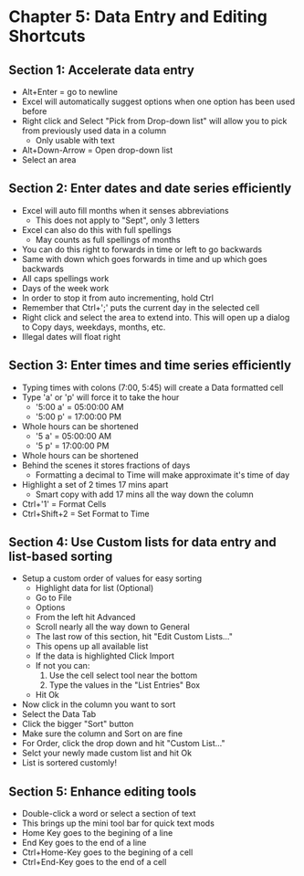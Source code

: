 # Chapter 5: Data Entry and Editing Shortcuts

## Section 1: Accelerate data entry
* Alt+Enter = go to newline
* Excel will automatically suggest options when one option has been used before
* Right click and Select "Pick from Drop-down list" will allow you to pick from previously used data in a column
  * Only usable with text
* Alt+Down-Arrow = Open drop-down list
* Select an area 

## Section 2: Enter dates and date series efficiently
* Excel will auto fill months when it senses abbreviations
  * This does not apply to "Sept", only 3 letters
* Excel can also do this with full spellings
  * May counts as full spellings of months
* You can do this right to forwards in time or left to go backwards
* Same with down which goes forwards in time and up which goes backwards
* All caps spellings work
* Days of the week work
* In order to stop it from auto incrementing, hold Ctrl
* Remember that Ctrl+';' puts the current day in the selected cell
* Right click and select the area to extend into. This will open up a dialog to Copy days, weekdays, months, etc.
* Illegal dates will float right

## Section 3: Enter times and time series efficiently
* Typing times with colons (7:00, 5:45) will create a Data formatted cell
* Type 'a' or 'p' will force it to take the hour
  * '5:00 a' = 05:00:00 AM
  * '5:00 p' = 17:00:00 PM
* Whole hours can be shortened
  * '5 a' = 05:00:00 AM
  * '5 p' = 17:00:00 PM
* Whole hours can be shortened
* Behind the scenes it stores fractions of days
  * Formatting a decimal to Time will make approximate it's time of day
* Highlight a set of 2 times 17 mins apart
  * Smart copy with add 17 mins all the way down the column
* Ctrl+'1' = Format Cells
* Ctrl+Shift+2 = Set Format to Time

## Section 4: Use Custom lists for data entry and list-based sorting
* Setup a custom order of values for easy sorting
  * Highlight data for list (Optional)
  * Go to File
  * Options
  * From the left hit Advanced
  * Scroll nearly all the way down to General
  * The last row of this section, hit "Edit Custom Lists..."
  * This opens up all available list
  * If the data is highlighted Click Import
  * If not you can:
    1. Use the cell select tool near the bottom
    2. Type the values in the "List Entries" Box
  * Hit Ok
* Now click in the column you want to sort
* Select the Data Tab
* Click the bigger "Sort" button
* Make sure the column and Sort on are fine
* For Order, click the drop down and hit "Custom List..."
* Selct your newly made custom list and hit Ok
* List is sortered customly!

## Section 5: Enhance editing tools
* Double-click a word or select a section of text
* This brings up the mini tool bar for quick text mods
* Home Key goes to the begining of a line
* End Key goes to the end of a line
* Ctrl+Home-Key goes to the begining of a cell
* Ctrl+End-Key goes to the end of a cell
